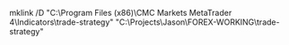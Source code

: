 mklink /D "C:\Program Files (x86)\CMC Markets MetaTrader 4\Indicators\trade-strategy" "C:\Projects\Jason\FOREX-WORKING\trade-strategy"


 